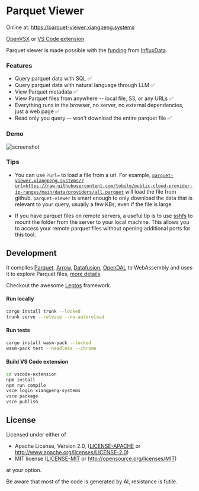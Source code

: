 # Parquet Viewer

Online at: https://parquet-viewer.xiangpeng.systems

[OpenVSX](https://open-vsx.org/extension/xiangpeng-systems/parquet-querier) or [VS Code extension](https://marketplace.visualstudio.com/items?itemName=xiangpeng-systems.parquet-querier)

Parquet viewer is made possible with the [funding](https://xiangpeng.systems/fund/) from [InfluxData](https://www.influxdata.com/).


### Features

- Query parquet data with SQL ✅
- Query parquet data with natural language through LLM  ✅
- View Parquet metadata ✅
- View Parquet files from anywhere -- local file, S3, or any URLs ✅
- Everything runs in the browser, no server, no external dependencies, just a web page ✅
- Read only you query -- won't download the entire parquet file ✅

### Demo

![screenshot](https://raw.githubusercontent.com/XiangpengHao/parquet-viewer/458f4cd8994843a56a1c896c9df99ee9f5b12e4b/doc/parquet-viewer.gif)

### Tips 

- You can use `?url=` to load a file from a url.
For example, [`parquet-viewer.xiangpeng.systems/?url=https://raw.githubusercontent.com/tobilg/public-cloud-provider-ip-ranges/main/data/providers/all.parquet`](https://parquet-viewer.xiangpeng.systems/?url=https://raw.githubusercontent.com/tobilg/public-cloud-provider-ip-ranges/main/data/providers/all.parquet) will load the file from github.
`parquet-viewer` is smart enough to only download the data that is relevant to your query, usually a few KBs, even if the file is large.

- If you have parquet files on remote servers, a useful tip is to use [sshfs](https://github.com/libfuse/sshfs) to mount the folder from the server to your local machine. This allows you to access your remote parquet files without opening additional ports for this tool.

## Development

It compiles [Parquet](https://github.com/apache/arrow-rs), [Arrow](https://github.com/apache/arrow-rs), [Datafusion](https://github.com/apache/datafusion), [OpenDAL](https://github.com/apache/opendal) to WebAssembly and uses it to explore Parquet files, [more details](https://blog.haoxp.xyz/posts/parquet-viewer/).


Checkout the awesome [Leptos](https://github.com/leptos-rs/leptos) framework.

#### Run locally
```bash
cargo install trunk --locked
trunk serve --release --no-autoreload
```

#### Run tests

```bash
cargo install wasm-pack --locked
wasm-pack test --headless --chrome
```

#### Build VS Code extension

```bash
cd vscode-extension
npm install
npm run compile
vsce login xiangpeng-systems
vsce package
vsce publish
```

## License

Licensed under either of

 * Apache License, Version 2.0, ([LICENSE-APACHE](LICENSE-APACHE) or http://www.apache.org/licenses/LICENSE-2.0)
 * MIT license ([LICENSE-MIT](LICENSE-MIT) or http://opensource.org/licenses/MIT)

at your option.

Be aware that most of the code is generated by AI, resistance is futile.
